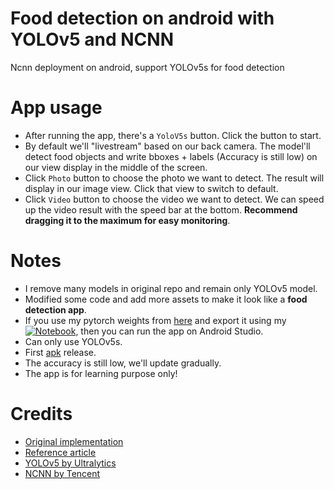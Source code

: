 # **Food detection on android with YOLOv5 and NCNN**

Ncnn deployment on android, support YOLOv5s for food detection

# **App usage**
- After running the app, there's a ```YoloV5s``` button. Click the button to start.
- By default we'll "livestream" based on our back camera. The model'll detect food objects and write bboxes + labels (Accuracy is still low) on our view display in the middle of the screen.
- Click ```Photo``` button to choose the photo we want to detect. The result will display in our image view. Click that view to switch to default.
- Click ```Video``` button to choose the video we want to detect. We can speed up the video result with the speed bar at the bottom. **Recommend dragging it to the maximum for easy monitoring**.

# **Notes**
- I remove many models in original repo and remain only YOLOv5 model.
- Modified some code and add more assets to make it look like a **food detection app**.
- If you use my pytorch weights from [here](https://drive.google.com/drive/folders/1gL16SVnLeI7cUnBMeK54JwKKOWiOybrc?usp=sharing) and export it using my [![Notebook](https://colab.research.google.com/assets/colab-badge.svg)](https://colab.research.google.com/drive/1nf0lLo6e2nMAt_AtDNoHmeXzdAB9kxsj?usp=sharing), then you can run the app on Android Studio.
- Can only use YOLOv5s.
- First [apk](https://github.com/lannguyen0910/food-detection-yolov5/releases/tag/1.0) release.
- The accuracy is still low, we'll update gradually.
- The app is for learning purpose only!

# **Credits** 
* [Original implementation](https://github.com/cmdbug/YOLOv5_NCNN)
* [Reference article](https://zhuanlan.zhihu.com/p/279288150)
* [YOLOv5 by Ultralytics](https://github.com/ultralytics/yolov5) 
* [NCNN by Tencent](https://github.com/tencent/ncnn)
